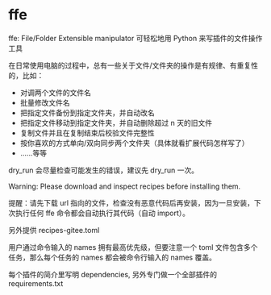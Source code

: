 # ffe

ffe: File/Folder Extensible manipulator
可轻松地用 Python 来写插件的文件操作工具

在日常使用电脑的过程中，总有一些关于文件/文件夹的操作是有规律、有重复性的，比如：

- 对调两个文件的文件名
- 批量修改文件名
- 把指定文件备份到指定文件夹，并自动改名
- 把指定文件移动到指定文件夹，并自动删除超过 n 天的旧文件
- 复制文件并且在复制结束后校验文件完整性
- 按你喜欢的方式单向/双向同步两个文件夹（具体就看扩展代码怎样写了）
- ……等等

dry_run 会尽量检查可能发生的错误，建议先 dry_run 一次。

Warning: Please download and inspect recipes before installing them.

提醒：请先下载 url 指向的文件，检查没有恶意代码后再安装，因为一旦安装，下次执行任何 ffe 命令都会自动执行其代码（自动 import）。

另外提供 recipes-gitee.toml

用户通过命令输入的 names 拥有最高优先级，但要注意一个 toml 文件包含多个任务，那么每个任务的 names 都会被命令行输入的 names 覆盖。

每个插件的简介里写明 dependencies, 另外专门做一个全部插件的 requirements.txt
